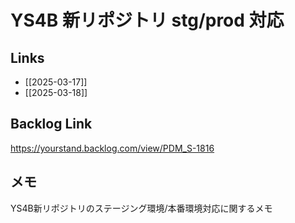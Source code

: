 # YS4B 新リポジトリ stg/prod 対応

## Links

- [[2025-03-17]]
- [[2025-03-18]]

## Backlog Link

https://yourstand.backlog.com/view/PDM_S-1816

## メモ

YS4B新リポジトリのステージング環境/本番環境対応に関するメモ